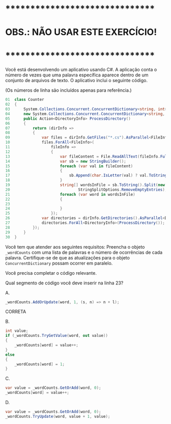 ﻿# ******************************
# OBS.: NÃO USAR ESTE EXERCÍCIO!
# ******************************

Você está desenvolvendo um aplicativo usando C#.
A aplicação conta o número de vezes que uma palavra específica aparece dentro de um conjunto de arquivos de texto.
O aplicativo inclui o seguinte código.

(Os números de linha são incluídos apenas para referência.)


```csharp
01  class Counter
02  {
03      System.Collections.Concurrent.ConcurrentDictionary<string, int> _wordCounts =
04      new System.Collections.Concurrent.ConcurrentDictionary<string, int>();
05      public Action<DirectoryInfo> ProcessDirectory()
06      {
07          return (dirInfo =>
08          {
09              var files = dirInfo.GetFiles("*.cs").AsParallel<FileInfo>();
10              files.ForAll<FileInfo>(
11                  fileInfo =>
12                  {
13                      var fileContent = File.ReadAllText(fileInfo.FullName);
14                      var sb = new StringBuilder();
15                      foreach (var val in fileContent)
16                      {
17                          sb.Append(char.IsLetter(val) ? val.ToString().ToLowerInvariant() : " ");
18                      }
19                      string[] wordsInFile = sb.ToString().Split(new[] { ' ' },
20                              StringSplitOptions.RemoveEmptyEntries);
21                      foreach (var word in wordsInFile)
22                      {
23
24                      }
25                  });
26              var directories = dirInfo.GetDirectories().AsParallel<DirectoryInfo>();
27              directories.ForAll<DirectoryInfo>(ProcessDirectory());
28          });
29      }
30  }
```

Você tem que atender aos seguintes requisitos:
Preencha o objeto `_wordCounts` com uma lista de palavras e o número de ocorrências de cada palavra.
Certifique-se de que as atualizações para o objeto `ConcurrentDictionary` possam ocorrer em paralelo.

Você precisa completar o código relevante.

Qual segmento de código você deve inserir na linha 23?


A. 
```csharp
_wordCounts.AddOrUpdate(word, 1, (s, n) => n + l);
```
CORRETA

B.
```csharp
int value;
if (_wordCounts.TryGetValue(word, out value))
{
    _wordCounts[word] = value++;
}
else
{
    _wordCounts[word] = 1;
}
```

C.
```csharp
var value = _wordCounts.GetOrAdd(word, 0);
_wordCounts[word] = value++;
```

D.
```csharp
var value = _wordCounts.GetOrAdd(word, 0);
_wordCounts.TryUpdate(word, value + 1, value);
```


